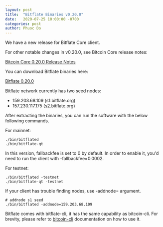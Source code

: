 ```yaml
---
layout: post
title:  "Bitflate Binaries v0.20.0"
date:   2020-07-25 10:00:00 -0700
categories: post
author: Phuoc Do
---
```


We have a new release for Bitflate Core client.

For other notable changes in v0.20.0, see Bitcoin Core release notes:

[Bitcoin Core 0.20.0 Release Notes](https://bitcoin.org/en/release/v0.20.0)

You can download Bitflate binaries here:

[Bitflate 0.20.0](https://github.com/bitflate/bitflate/releases/tag/v0.20.0)

Bitflate network currently has two seed nodes:

- 159.203.68.109 (s1.bitflate.org)
- 157.230.117.175 (s2.bitflate.org)

After extracting the binaries, you can run the software with the below following commands.

For mainnet:

```
./bin/bitflated
./bin/bitflate-qt
```

In this version, fallbackfee is set to 0 by default. In order to enable it, you'd need to run the client with -fallbackfee=0.0002.

For testnet:

```
./bin/bitflated -testnet
./bin/bitflate-qt -testnet
```

If your client has trouble finding nodes, use -addnode= argument.

```
# addnode s1 seed
./bin/bitflated -addnode=159.203.68.109
```

Bitflate comes with bitflate-cli, it has the same capability as bitcoin-cli. For brevity,
please refer to [bitcoin-cli](https://en.bitcoin.it/wiki/Original_Bitcoin_client/API_calls_list) documentation on how to use it.
